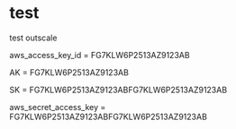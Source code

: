 # test

test
outscale

aws_access_key_id = FG7KLW6P2513AZ9123AB

AK = FG7KLW6P2513AZ9123AB

SK = FG7KLW6P2513AZ9123ABFG7KLW6P2513AZ9123AB

aws_secret_access_key = FG7KLW6P2513AZ9123ABFG7KLW6P2513AZ9123AB

